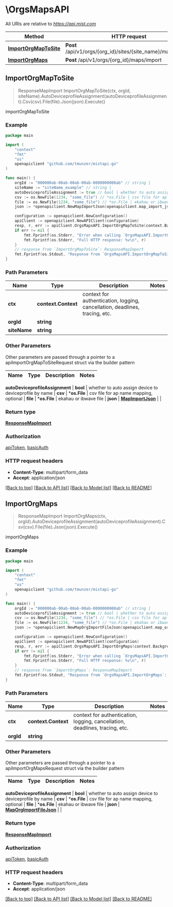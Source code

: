 # \OrgsMapsAPI

All URIs are relative to *https://api.mist.com*

Method | HTTP request | Description
------------- | ------------- | -------------
[**ImportOrgMapToSite**](OrgsMapsAPI.md#ImportOrgMapToSite) | **Post** /api/v1/orgs/{org_id}/sites/{site_name}/maps/import | importOrgMapToSite
[**ImportOrgMaps**](OrgsMapsAPI.md#ImportOrgMaps) | **Post** /api/v1/orgs/{org_id}/maps/import | importOrgMaps



## ImportOrgMapToSite

> ResponseMapImport ImportOrgMapToSite(ctx, orgId, siteName).AutoDeviceprofileAssignment(autoDeviceprofileAssignment).Csv(csv).File(file).Json(json).Execute()

importOrgMapToSite



### Example

```go
package main

import (
	"context"
	"fmt"
	"os"
	openapiclient "github.com/tmunzer/mistapi-go"
)

func main() {
	orgId := "000000ab-00ab-00ab-00ab-0000000000ab" // string | 
	siteName := "siteName_example" // string | 
	autoDeviceprofileAssignment := true // bool | whether to auto assign device to deviceprofile by name (optional)
	csv := os.NewFile(1234, "some_file") // *os.File | csv file for ap name mapping, optional (optional)
	file := os.NewFile(1234, "some_file") // *os.File | ekahau or ibwave file (optional)
	json := *openapiclient.NewMapImportJson(openapiclient.map_import_json_vendor_name("")) // MapImportJson |  (optional)

	configuration := openapiclient.NewConfiguration()
	apiClient := openapiclient.NewAPIClient(configuration)
	resp, r, err := apiClient.OrgsMapsAPI.ImportOrgMapToSite(context.Background(), orgId, siteName).AutoDeviceprofileAssignment(autoDeviceprofileAssignment).Csv(csv).File(file).Json(json).Execute()
	if err != nil {
		fmt.Fprintf(os.Stderr, "Error when calling `OrgsMapsAPI.ImportOrgMapToSite``: %v\n", err)
		fmt.Fprintf(os.Stderr, "Full HTTP response: %v\n", r)
	}
	// response from `ImportOrgMapToSite`: ResponseMapImport
	fmt.Fprintf(os.Stdout, "Response from `OrgsMapsAPI.ImportOrgMapToSite`: %v\n", resp)
}
```

### Path Parameters


Name | Type | Description  | Notes
------------- | ------------- | ------------- | -------------
**ctx** | **context.Context** | context for authentication, logging, cancellation, deadlines, tracing, etc.
**orgId** | **string** |  | 
**siteName** | **string** |  | 

### Other Parameters

Other parameters are passed through a pointer to a apiImportOrgMapToSiteRequest struct via the builder pattern


Name | Type | Description  | Notes
------------- | ------------- | ------------- | -------------


 **autoDeviceprofileAssignment** | **bool** | whether to auto assign device to deviceprofile by name | 
 **csv** | ***os.File** | csv file for ap name mapping, optional | 
 **file** | ***os.File** | ekahau or ibwave file | 
 **json** | [**MapImportJson**](MapImportJson.md) |  | 

### Return type

[**ResponseMapImport**](ResponseMapImport.md)

### Authorization

[apiToken](../README.md#apiToken), [basicAuth](../README.md#basicAuth)

### HTTP request headers

- **Content-Type**: multipart/form_data
- **Accept**: application/json

[[Back to top]](#) [[Back to API list]](../README.md#documentation-for-api-endpoints)
[[Back to Model list]](../README.md#documentation-for-models)
[[Back to README]](../README.md)


## ImportOrgMaps

> ResponseMapImport ImportOrgMaps(ctx, orgId).AutoDeviceprofileAssignment(autoDeviceprofileAssignment).Csv(csv).File(file).Json(json).Execute()

importOrgMaps



### Example

```go
package main

import (
	"context"
	"fmt"
	"os"
	openapiclient "github.com/tmunzer/mistapi-go"
)

func main() {
	orgId := "000000ab-00ab-00ab-00ab-0000000000ab" // string | 
	autoDeviceprofileAssignment := true // bool | whether to auto assign device to deviceprofile by name (optional)
	csv := os.NewFile(1234, "some_file") // *os.File | csv file for ap name mapping, optional (optional)
	file := os.NewFile(1234, "some_file") // *os.File | ekahau or ibwave file (optional)
	json := *openapiclient.NewMapOrgImportFileJson(openapiclient.map_org_import_file_json_vendor_name("")) // MapOrgImportFileJson |  (optional)

	configuration := openapiclient.NewConfiguration()
	apiClient := openapiclient.NewAPIClient(configuration)
	resp, r, err := apiClient.OrgsMapsAPI.ImportOrgMaps(context.Background(), orgId).AutoDeviceprofileAssignment(autoDeviceprofileAssignment).Csv(csv).File(file).Json(json).Execute()
	if err != nil {
		fmt.Fprintf(os.Stderr, "Error when calling `OrgsMapsAPI.ImportOrgMaps``: %v\n", err)
		fmt.Fprintf(os.Stderr, "Full HTTP response: %v\n", r)
	}
	// response from `ImportOrgMaps`: ResponseMapImport
	fmt.Fprintf(os.Stdout, "Response from `OrgsMapsAPI.ImportOrgMaps`: %v\n", resp)
}
```

### Path Parameters


Name | Type | Description  | Notes
------------- | ------------- | ------------- | -------------
**ctx** | **context.Context** | context for authentication, logging, cancellation, deadlines, tracing, etc.
**orgId** | **string** |  | 

### Other Parameters

Other parameters are passed through a pointer to a apiImportOrgMapsRequest struct via the builder pattern


Name | Type | Description  | Notes
------------- | ------------- | ------------- | -------------

 **autoDeviceprofileAssignment** | **bool** | whether to auto assign device to deviceprofile by name | 
 **csv** | ***os.File** | csv file for ap name mapping, optional | 
 **file** | ***os.File** | ekahau or ibwave file | 
 **json** | [**MapOrgImportFileJson**](MapOrgImportFileJson.md) |  | 

### Return type

[**ResponseMapImport**](ResponseMapImport.md)

### Authorization

[apiToken](../README.md#apiToken), [basicAuth](../README.md#basicAuth)

### HTTP request headers

- **Content-Type**: multipart/form_data
- **Accept**: application/json

[[Back to top]](#) [[Back to API list]](../README.md#documentation-for-api-endpoints)
[[Back to Model list]](../README.md#documentation-for-models)
[[Back to README]](../README.md)

